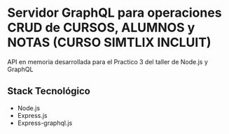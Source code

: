 # Servidor GraphQL para operaciones CRUD de CURSOS, ALUMNOS y NOTAS (CURSO SIMTLIX INCLUIT)

API en memoria desarrollada para el Practico 3 del taller de Node.js y GraphQL

## Stack Tecnológico

- Node.js
- Express.js
- Express-graphql.js
